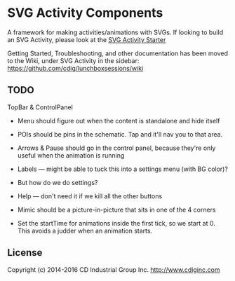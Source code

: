 # SVG Activity Components
A framework for making activities/animations with SVGs. If looking to build an SVG Activity, please look at the [SVG Activity Starter](https://github.com/cdig/svg-activity-starter)

Getting Started, Troubleshooting, and other documentation has been moved to the Wiki, under SVG Activity in the sidebar: https://github.com/cdig/lunchboxsessions/wiki


## TODO

TopBar & ControlPanel
* Menu should figure out when the content is standalone and hide itself
* POIs should be pins in the schematic. Tap and it'll nav you to that area.
* Arrows & Pause should go in the control panel, because they're only useful when the animation is running
* Labels — might be able to tuck this into a settings menu (with BG color)?
* But how do we do settings?
* Help — don't need it if we kill all the other buttons
* Mimic should be a picture-in-picture that sits in one of the 4 corners

* Set the startTime for animations inside the first tick, so we start at 0. This avoids a judder when an animation starts.

## License
Copyright (c) 2014-2016 CD Industrial Group Inc. http://www.cdiginc.com
